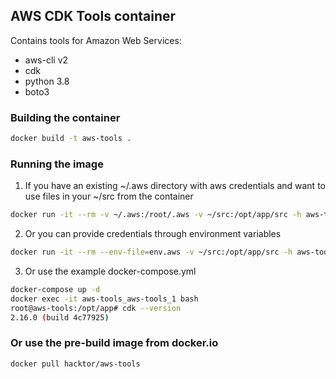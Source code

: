 ## AWS CDK Tools container

Contains tools for Amazon Web Services:

 - aws-cli v2
 - cdk
 - python 3.8
 - boto3

### Building the container

```bash
docker build -t aws-tools .
```

### Running the image

1. If you have an existing ~/.aws directory with aws credentials and want to use files in your ~/src from the container
```bash
docker run -it --rm -v ~/.aws:/root/.aws -v ~/src:/opt/app/src -h aws-tools aws-tools [bash]
```
2. Or you can provide credentials through environment variables
```bash
docker run -it --rm --env-file=env.aws -v ~/src:/opt/app/src -h aws-tools aws-tools [bash]
```
3. Or use the example docker-compose.yml
```bash
docker-compose up -d
docker exec -it aws-tools_aws-tools_1 bash
root@aws-tools:/opt/app# cdk --version
2.16.0 (build 4c77925)
```

### Or use the pre-build image from docker.io

```bash
docker pull hacktor/aws-tools
```

